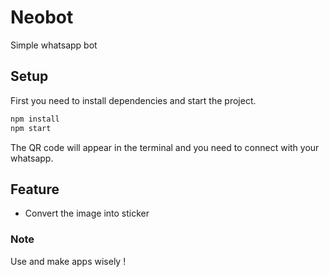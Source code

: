 # Neobot
Simple whatsapp bot

## Setup

First you need to install dependencies and start the project.

```sh
npm install
npm start
```

The QR code will appear in the terminal and you need to connect with your whatsapp.

## Feature
- Convert the image into sticker

### Note
Use and make apps wisely !
